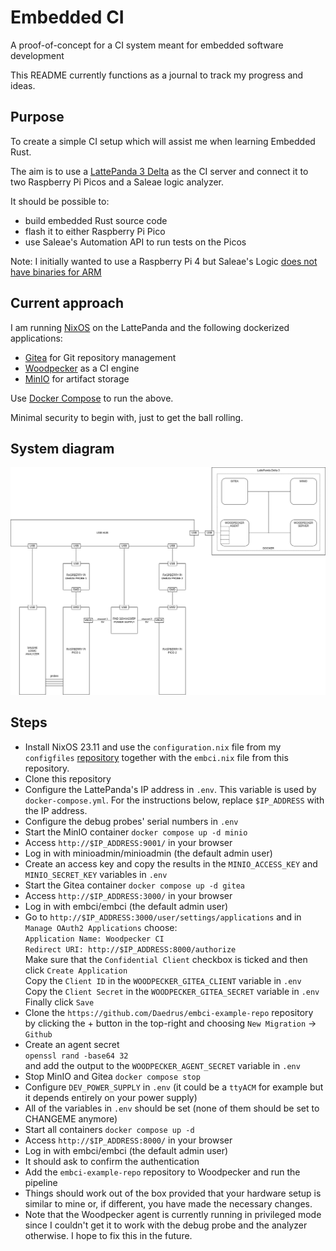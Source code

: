 # Embedded CI
A proof-of-concept for a CI system meant for embedded software development

This README currently functions as a journal to track my progress and ideas.

## Purpose
To create a simple CI setup which will assist me when learning Embedded Rust.

The aim is to use a [LattePanda 3 Delta](https://www.lattepanda.com/lattepanda-3-delta)
as the CI server and connect it to two Raspberry Pi Picos and a Saleae logic
analyzer.

It should be possible to:
* build embedded Rust source code
* flash it to either Raspberry Pi Pico
* use Saleae's Automation API to run tests on the Picos

Note: I initially wanted to use a Raspberry Pi 4 but Saleae's Logic [does not
have binaries for ARM](https://support.saleae.com/faq/technical-faq/can-logic-run-on-arm)

## Current approach
I am running [NixOS](https://nixos.org/) on the LattePanda and the following
dockerized applications:
- [Gitea](https://about.gitea.com/) for Git repository management
- [Woodpecker](https://woodpecker-ci.org/) as a CI engine
- [MinIO](https://min.io/) for artifact storage

Use [Docker Compose](https://docs.docker.com/compose/) to run the above.

Minimal security to begin with, just to get the ball rolling.

## System diagram
![embci](embci.png)

## Steps
- Install NixOS 23.11 and use the `configuration.nix` file from my `configfiles`
  [repository](https://github.com/Daedrus/configfiles) together with the
  `embci.nix` file from this repository.
- Clone this repository
- Configure the LattePanda's IP address in `.env`. This variable is used
  by `docker-compose.yml`. For the instructions below, replace `$IP_ADDRESS`
  with the IP address.
- Configure the debug probes' serial numbers in `.env`
- Start the MinIO container
  `docker compose up -d minio`
- Access `http://$IP_ADDRESS:9001/` in your browser
- Log in with minioadmin/minioadmin (the default admin user)
- Create an access key and copy the results in the `MINIO_ACCESS_KEY` and
  `MINIO_SECRET_KEY` variables in `.env`
- Start the Gitea container
  `docker compose up -d gitea`
- Access `http://$IP_ADDRESS:3000/` in your browser
- Log in with embci/embci (the default admin user)
- Go to `http://$IP_ADDRESS:3000/user/settings/applications` and in
  `Manage OAuth2 Applications` choose:  
  `Application Name: Woodpecker CI`  
  `Redirect URI: http://$IP_ADDRESS:8000/authorize`  
  Make sure that the `Confidential Client` checkbox is ticked and then click
  `Create Application`  
  Copy the `Client ID` in the `WOODPECKER_GITEA_CLIENT` variable in `.env`  
  Copy the `Client Secret` in the `WOODPECKER_GITEA_SECRET` variable in `.env`  
  Finally click `Save`
- Clone the `https://github.com/Daedrus/embci-example-repo` repository by
  clicking the + button in the top-right and choosing `New Migration` ->
  `Github`
- Create an agent secret  
  `openssl rand -base64 32`  
  and add the output to the `WOODPECKER_AGENT_SECRET` variable in `.env`
- Stop MinIO and Gitea
  `docker compose stop`
- Configure `DEV_POWER_SUPPLY` in `.env` (it could be a `ttyACM` for example
  but it depends entirely on your power supply)
- All of the variables in `.env` should be set (none of them should be set
  to CHANGEME anymore)
- Start all containers
  `docker compose up -d`
- Access `http://$IP_ADDRESS:8000/` in your browser
- Log in with embci/embci (the default admin user)
- It should ask to confirm the authentication
- Add the `embci-example-repo` repository to Woodpecker and run the pipeline
- Things should work out of the box provided that your hardware setup is
  similar to mine or, if different, you have made the necessary changes.
- Note that the Woodpecker agent is currently running in privileged mode
  since I couldn't get it to work with the debug probe and the analyzer
  otherwise. I hope to fix this in the future.
